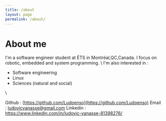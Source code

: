 ```yaml
---
title: /about
layout: page
permalink: /about/
---
```

# About me

I'm a software engineer student at ÉTS in Montréal,QC,Canada. I focus on robotic, embedded and system programming.
\\
I'm also interested in : 
- Software engineering
- Linux
- Sciences (natural and social)

\

Github : [https://github.com/Ludoenso](https://github.com/Ludoenso)
Email : ludovicvanasse@gmail.com
Linkedin : https://www.linkedin.com/in/ludovic-vanasse-81398276/
